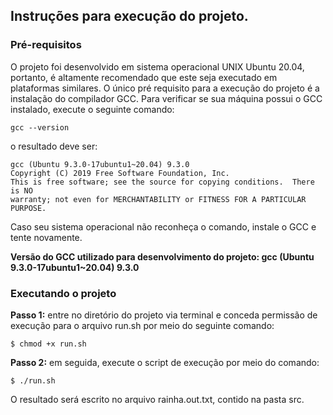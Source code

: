 
## Instruções para execução do projeto.

### Pré-requisitos
O projeto foi desenvolvido em sistema operacional UNIX Ubuntu 20.04, portanto, é altamente recomendado que este seja 
executado em plataformas similares. O único pré requisito para a execução do projeto é a instalação do compilador GCC. 
Para verificar se sua máquina possui o GCC instalado, execute o seguinte comando:
```
gcc --version
```
o resultado deve ser:
```
gcc (Ubuntu 9.3.0-17ubuntu1~20.04) 9.3.0
Copyright (C) 2019 Free Software Foundation, Inc.
This is free software; see the source for copying conditions.  There is NO
warranty; not even for MERCHANTABILITY or FITNESS FOR A PARTICULAR PURPOSE.
```
Caso seu sistema operacional não reconheça o comando, instale o GCC e tente novamente.

**Versão do GCC utilizado para desenvolvimento do projeto: gcc (Ubuntu 9.3.0-17ubuntu1~20.04) 9.3.0**


### Executando o projeto
**Passo 1:** entre no diretório do projeto via terminal e conceda permissão de execução para o arquivo run.sh por meio do seguinte comando:
```
$ chmod +x run.sh
```

**Passo 2:** em seguida, execute o script de execução por meio do comando:
```
$ ./run.sh
```
O resultado será escrito no arquivo rainha.out.txt, contido na pasta src.